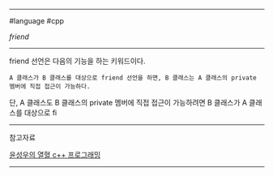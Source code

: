 
---

#language #cpp 

*friend*

---

friend 선언은 다음의 기능을 하는 키워드이다.

	A 클래스가 B 클래스를 대상으로 friend 선언을 하면, B 클래스는 A 클래스의 private 멤버에 직접 접근이 가능하다.

단, A 클래스도 B 클래스의 private 멤버에 직접 접근이 가능하려면 B 클래스가 A 클래스를 대상으로 fi

---

참고자료

[윤성우의 열혈 c++ 프로그래밍](https://product.kyobobook.co.kr/detail/S000001589147)

---